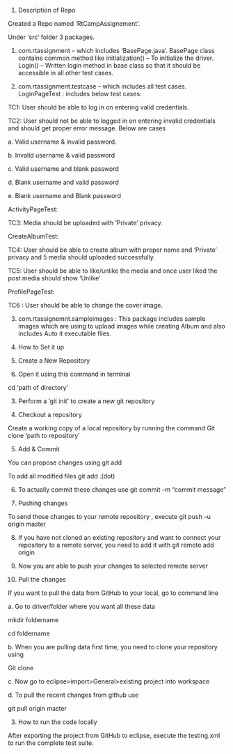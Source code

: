 1.	Description of Repo

Created a Repo named ‘RtCampAssignement’.

Under ‘src’ folder 3 packages.

1.	com.rtassignment – which includes ‘BasePage.java’. BasePage class contains common method like 
initialization() – To initialize  the driver.
Login() – Written login method in base class so that it should be accessible in all other test cases.

2.	com.rtassignment.testcase – which includes all test cases.
LoginPageTest : includes below test cases:

TC1: User should be able to log in on entering valid credentials.

TC2: User should not be able to logged in on entering invalid credentials and should get proper error message. Below are cases

a.	Valid username & invalid password.

b.	Invalid username & valid password

c.	Valid username and blank password

d.	Blank username and valid password

e.	Blank username and Blank password

ActivityPageTest: 

TC3: Media should be uploaded with ‘Private’ privacy.

CreateAlbumTest:

TC4: User should be able to create album with proper name and ‘Private’ privacy and 5 media should uploaded successfully.

TC5: User should be able to like/unlike the media and once user liked the post media should show ‘Unlike’

ProfilePageTest:

TC6 : User should be able to change the cover image.

3.	com.rtassignemnt.sampleimages : This package includes sample images which are using to upload images while creating Album and also includes Auto it executable files.

2.	How to Set it up

1.	Create a New Repository

2.	Open it using this command in terminal

cd  ‘path of directory’

3.	Perform a ‘git init’ to create a new git repository

4.	Checkout a repository

Create a working copy of a local repository by running the command 
Git clone ‘path to repository’


5.	Add & Commit

You can propose changes using git add <filename>
   
To add all modified files git add .(dot)

6.	To actually commit these changes use git commit –m “commit message”

7.	Pushing changes

To send those changes to your remote repository , execute git push –u origin master

8.	If you have not cloned an existing repository and want to connect your repository to a remote server, you need to add it with git remote add origin<server>
   
9.	Now you are able to push your changes to selected remote server

10.	Pull the changes

If you want to pull the data from GitHub to your local, go to command line

a.	Go to driver/folder where you want all these data

mkdir foldername

cd foldername

b.	When you are pulling data first time, you need to clone your repository using

Git clone <path of github where you want to copy>
   
c.	Now go to eclipse>import>General>existing project into workspace

d.	To pull the recent changes from github use

git pull origin master

3.	How to run the code locally

   After exporting the project from GitHub to eclipse, execute the testing.xml to run the complete test suite.





 

                 
                    

